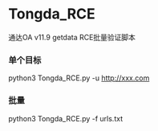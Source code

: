 # Tongda_RCE
通达OA v11.9 getdata RCE批量验证脚本

### 单个目标
python3 Tongda_RCE.py -u http://xxx.com
### 批量
python3 Tongda_RCE.py -f urls.txt
